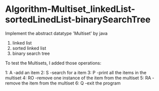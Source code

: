 # Algorithm-Multiset_linkedList-sortedLinedList-binarySearchTree

Implement the abstract datatype 'Multiset' by java

1. linked list
2. sorted linked list
3. binary search tree

To test the Multisets, I added those operations:

1: A  -add an item
2: S  -search for a item
3: P  -print all the items in the multiset
4: RO -remove one instance of the item from the multiset
5: RA -remove the item from the multiset
6: Q  -exit the program
